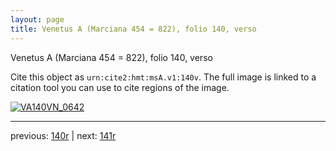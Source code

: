 ```yaml
---
layout: page
title: Venetus A (Marciana 454 = 822), folio 140, verso
---
```


Venetus A (Marciana 454 = 822), folio 140, verso

Cite this object as `urn:cite2:hmt:msA.v1:140v`.  The full image is linked to a citation tool you can use to cite regions of the image.

[![VA140VN_0642](http://www.homermultitext.org/iipsrv?IIIF=/project/homer/pyramidal/deepzoom/hmt/vaimg/2017a/VA140VN_0642.tif/full/800,/0/default.jpg)](http://www.homermultitext.org/ict2/?urn=urn:cite2:hmt:vaimg.2017a:VA140VN_0642) 

---

previous:  [140r](../140r/) | next: [141r](../141r/)